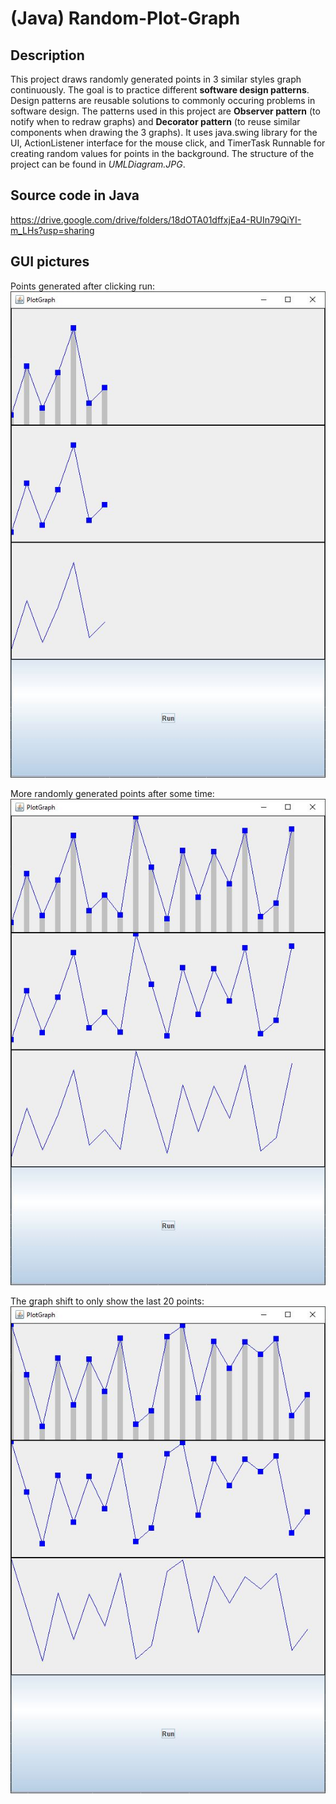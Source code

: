 # (Java) Random-Plot-Graph

## Description
This project draws randomly generated points in 3 similar styles graph continuously. The goal is to practice different **software design patterns**. Design patterns are reusable solutions to commonly occuring problems in software design. The patterns used in this project are **Observer pattern** (to notify when to redraw graphs) and **Decorator pattern** (to reuse similar components when drawing the 3 graphs). It uses java.swing library for the UI, ActionListener interface for the mouse click, and TimerTask Runnable for creating random values for points in the background. The structure of the project can be found in *UMLDiagram.JPG*.

## Source code in Java
https://drive.google.com/drive/folders/18dOTA01dffxjEa4-RUIn79QiYI-m_LHs?usp=sharing

## GUI pictures
Points generated after clicking run:  
![Points generated after clicking run](https://github.com/toantnguyen99/Random-Plot-Graph/blob/main/pic1.JPG)

More randomly generated points after some time:  
![More randomly generated points](https://github.com/toantnguyen99/Random-Plot-Graph/blob/main/pic2.JPG)

The graph shift to only show the last 20 points:  
![The graph shift to only show the last 20 points](https://github.com/toantnguyen99/Random-Plot-Graph/blob/main/pic3.JPG)
